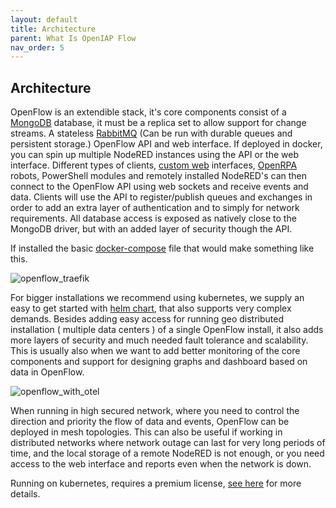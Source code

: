 ```yaml
---
layout: default
title: Architecture
parent: What Is OpenIAP Flow
nav_order: 5
---
```

## Architecture

OpenFlow is an extendible stack, it's core components consist of a [MongoDB](https://www.mongodb.com/) database, it must be a replica set to allow support for change streams.
A stateless [RabbitMQ](https://www.rabbitmq.com/) (Can be run with durable queues and persistent storage.) OpenFlow API and web interface.
If deployed in docker, you can spin up multiple NodeRED instances using the API or the web interface.
Different types of clients, [custom web](https://github.com/open-rpa/openflow-web-angular11-template) interfaces, [OpenRPA](https://github.com/open-rpa/openrpa) robots, PowerShell modules and remotely installed NodeRED's can then connect to the OpenFlow API using web sockets and receive events and data. Clients will use the API to register/publish queues and exchanges in order to add an extra layer of authentication and to simply for network requirements. All database access is exposed as natively close to the MongoDB driver, but with an added layer of security though the API.

If installed the basic [docker-compose](DockerCompose.md) file that would make something like this.

![openflow_traefik](architecture/openflow_with_traefik.png)

For bigger installations we recommend using kubernetes, we supply an easy to get started with [helm chart](https://github.com/open-rpa/helm-charts/), that also supports very complex demands. Besides adding easy access for running geo distributed installation ( multiple data centers ) of a single OpenFlow install, it also adds more layers of security and much needed fault tolerance and scalability. This is usually also when we want to add better monitoring of the core components and support for designing graphs and dashboard based on data in OpenFlow.

![openflow_with_otel](architecture/openflow_with_monitoring.png)

When running in high secured network, where you need to control the direction and priority the flow of data and events, OpenFlow can be deployed in mesh topologies. 
This can also be useful if working in distributed networks where network outage can last for very long periods of time, and the local storage of a remote NodeRED is not enough, or you need access to the web interface and reports even when the network is down.

Running on kubernetes, requires a premium license, [see here](https://openiap.io/pricing) for more details.